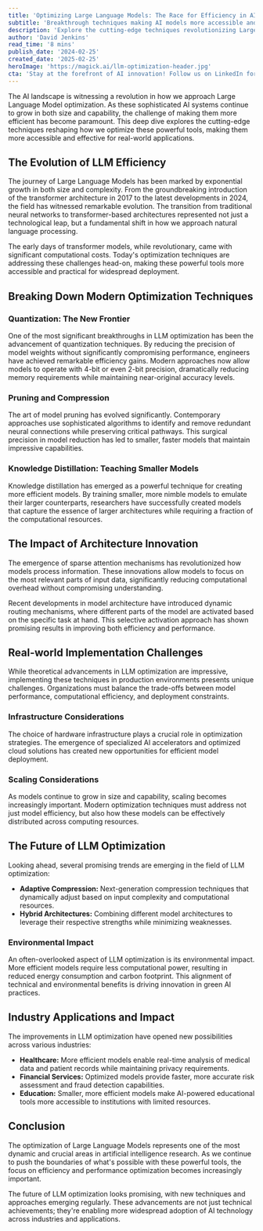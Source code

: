 ```yaml
---
title: 'Optimizing Large Language Models: The Race for Efficiency in AI''s Most Powerful Tools'
subtitle: 'Breakthrough techniques making AI models more accessible and powerful'
description: 'Explore the cutting-edge techniques revolutionizing Large Language Model optimization, from advanced quantization methods to innovative architecture designs. Learn how these developments are making AI more efficient, accessible, and environmentally friendly while maintaining powerful capabilities.'
author: 'David Jenkins'
read_time: '8 mins'
publish_date: '2024-02-25'
created_date: '2025-02-25'
heroImage: 'https://magick.ai/llm-optimization-header.jpg'
cta: 'Stay at the forefront of AI innovation! Follow us on LinkedIn for daily updates on the latest developments in LLM optimization and artificial intelligence technology.'
---
```


The AI landscape is witnessing a revolution in how we approach Large Language Model optimization. As these sophisticated AI systems continue to grow in both size and capability, the challenge of making them more efficient has become paramount. This deep dive explores the cutting-edge techniques reshaping how we optimize these powerful tools, making them more accessible and effective for real-world applications.

## The Evolution of LLM Efficiency

The journey of Large Language Models has been marked by exponential growth in both size and complexity. From the groundbreaking introduction of the transformer architecture in 2017 to the latest developments in 2024, the field has witnessed remarkable evolution. The transition from traditional neural networks to transformer-based architectures represented not just a technological leap, but a fundamental shift in how we approach natural language processing.

The early days of transformer models, while revolutionary, came with significant computational costs. Today's optimization techniques are addressing these challenges head-on, making these powerful tools more accessible and practical for widespread deployment.

## Breaking Down Modern Optimization Techniques

### Quantization: The New Frontier
One of the most significant breakthroughs in LLM optimization has been the advancement of quantization techniques. By reducing the precision of model weights without significantly compromising performance, engineers have achieved remarkable efficiency gains. Modern approaches now allow models to operate with 4-bit or even 2-bit precision, dramatically reducing memory requirements while maintaining near-original accuracy levels.

### Pruning and Compression
The art of model pruning has evolved significantly. Contemporary approaches use sophisticated algorithms to identify and remove redundant neural connections while preserving critical pathways. This surgical precision in model reduction has led to smaller, faster models that maintain impressive capabilities.

### Knowledge Distillation: Teaching Smaller Models
Knowledge distillation has emerged as a powerful technique for creating more efficient models. By training smaller, more nimble models to emulate their larger counterparts, researchers have successfully created models that capture the essence of larger architectures while requiring a fraction of the computational resources.

## The Impact of Architecture Innovation

The emergence of sparse attention mechanisms has revolutionized how models process information. These innovations allow models to focus on the most relevant parts of input data, significantly reducing computational overhead without compromising understanding.

Recent developments in model architecture have introduced dynamic routing mechanisms, where different parts of the model are activated based on the specific task at hand. This selective activation approach has shown promising results in improving both efficiency and performance.

## Real-world Implementation Challenges

While theoretical advancements in LLM optimization are impressive, implementing these techniques in production environments presents unique challenges. Organizations must balance the trade-offs between model performance, computational efficiency, and deployment constraints.

### Infrastructure Considerations
The choice of hardware infrastructure plays a crucial role in optimization strategies. The emergence of specialized AI accelerators and optimized cloud solutions has created new opportunities for efficient model deployment.

### Scaling Considerations
As models continue to grow in size and capability, scaling becomes increasingly important. Modern optimization techniques must address not just model efficiency, but also how these models can be effectively distributed across computing resources.

## The Future of LLM Optimization

Looking ahead, several promising trends are emerging in the field of LLM optimization:

- **Adaptive Compression:** Next-generation compression techniques that dynamically adjust based on input complexity and computational resources.
- **Hybrid Architectures:** Combining different model architectures to leverage their respective strengths while minimizing weaknesses.

### Environmental Impact
An often-overlooked aspect of LLM optimization is its environmental impact. More efficient models require less computational power, resulting in reduced energy consumption and carbon footprint. This alignment of technical and environmental benefits is driving innovation in green AI practices.

## Industry Applications and Impact

The improvements in LLM optimization have opened new possibilities across various industries:

- **Healthcare:** More efficient models enable real-time analysis of medical data and patient records while maintaining privacy requirements.
- **Financial Services:** Optimized models provide faster, more accurate risk assessment and fraud detection capabilities.
- **Education:** Smaller, more efficient models make AI-powered educational tools more accessible to institutions with limited resources.

## Conclusion

The optimization of Large Language Models represents one of the most dynamic and crucial areas in artificial intelligence research. As we continue to push the boundaries of what's possible with these powerful tools, the focus on efficiency and performance optimization becomes increasingly important.

The future of LLM optimization looks promising, with new techniques and approaches emerging regularly. These advancements are not just technical achievements; they're enabling more widespread adoption of AI technology across industries and applications.